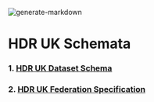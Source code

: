 

![generate-markdown](https://github.com/HDRUK/schemata/workflows/generate-markdown/badge.svg)

# HDR UK Schemata


### 1. [HDR UK Dataset Schema](/docs/hdrschema/dataset.html)




### 2. [HDR UK Federation Specification](/docs/federation/HDRFederation.html)

